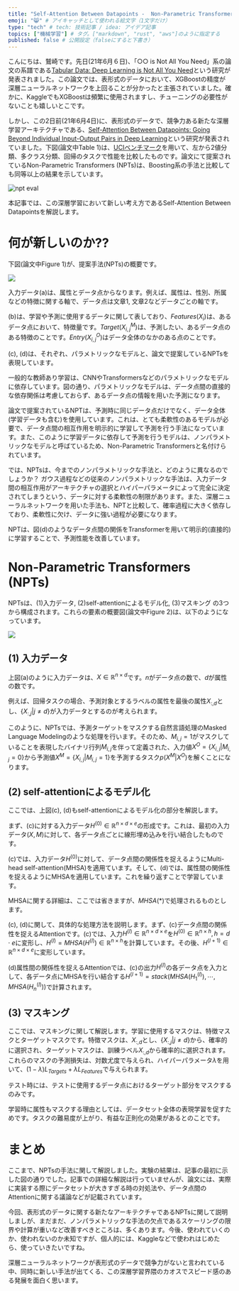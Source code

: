 ```yaml
---
title: "Self-Attention Between Datapoints -  Non-Parametric Transformers の解説" # 記事のタイトル
emoji: "😸" # アイキャッチとして使われる絵文字（1文字だけ）
type: "tech" # tech: 技術記事 / idea: アイデア記事
topics: ["機械学習"] # タグ。["markdown", "rust", "aws"]のように指定する
published: false # 公開設定（falseにすると下書き）
---
```


こんにちは、鷲崎です。先日(21年6月６日)、「○○ is Not All You Need」系の論文の系譜である[Tabular Data: Deep Learning is Not All You Need](https://arxiv.org/abs/2106.03253)という研究が発表されました。この論文では、表形式のデータにおいて、XGBoostの精度が深層ニューラルネットワークを上回ることが分かったと主張されていました。確かに、KaggleでもXGBoostは頻繁に使用されますし、チューニングの必要性がないことも嬉しいとこです。

しかし、この2日前(21年6月4日)に、表形式のデータで、競争力ある新たな深層学習アーキテクチャである、[Self-Attention Between Datapoints: Going Beyond Individual Input-Output Pairs in Deep Learning](https://arxiv.org/abs/2106.02584)という研究が発表されていました。下図(論文中Table 1)は、[UCIベンチマーク](http://archive.ics.uci.edu/ml/index.php)を用いて、左から2値分類、多クラス分類、回帰のタスクで性能を比較したものです。論文にて提案されているNon-Parametric Transformers (NPTs)は、Boosting系の手法と比較しても同等以上の結果を示しています。


![npt eval](https://storage.googleapis.com/zenn-user-upload/36fa10ff0670b2b5388f5ee2.png)

本記事では、この深層学習において新しい考え方であるSelf-Attention Between Datapointsを解説します。

# 何が新しいのか??

下図(論文中Figure 1)が、提案手法(NPTs)の概要です。

![](https://storage.googleapis.com/zenn-user-upload/e92297f2092121422d352d1f.png)

入力データ(a)は、属性とデータ点からなります。例えば、属性は、性別、所属などの特徴に関する軸で、データ点は文章1, 文章2などデータごとの軸です。

(b)は、学習や予測に使用するデータに関して表しており、$Features(X_i)$は、あるデータ点において、特徴量です。$Target(X_{i,j}^M)$は、予測したい、あるデータ点のある特徴のことです。$Entry(X_{i,j}^O)$はデータ全体のなかのある点のことです。

(c), (d)は、それぞれ、パラメトリックなモデルと、論文で提案しているNPTsを表現しています。

一般的な教師あり学習は、CNNやTransformersなどのパラメトリックなモデルに依存しています。図の通り、パラメトリックなモデルは、データ点間の直接的な依存関係は考慮しておらず、あるデータ点の情報を用いた予測になります。

論文で提案されているNPTは、予測時に同じデータ点だけでなく、データ全体(学習データも含む)を使用しています。これは、とても柔軟性のあるモデルが必要で、データ点間の相互作用を明示的に学習して予測を行う手法になっています。また、このように学習データに依存して予測を行うモデルは、ノンパラメトリックなモデルと呼ばているため、Non-Parametric Transformersと名付けられています。



では、NPTsは、今までのノンパラメトリックな手法と、どのように異なるのでしょうか？ ガウス過程などの従来のノンパラメトリックな手法は、入力データ間の相互作用がアーキテクチャの選択とハイパーパラメータによって完全に決定されてしまうという、データに対する柔軟性の制限があります。また、深層ニューラルネットワークを用いた手法も、NPTと比較して、確率過程に大きく依存しており、柔軟性に欠け、データに強い過程が必要になります。

NPTは、図(d)のようなデータ点間の関係をTransformerを用いて明示的(直接的)に学習することで、予測性能を改善しています。

# Non-Parametric Transformers (NPTs)

NPTsは、(1)入力データ, (2)self-attentionによるモデル化, (3)マスキング の3つから構成されます。これらの要素の概要図(論文中Figure 2)は、以下のようになっています。

![](https://storage.googleapis.com/zenn-user-upload/ae23e016bec21c440057a0cf.png)

## (1) 入力データ

上図(a)のように入力データは、$X \in \mathbb{R}^{n \times d}$です。$n$がデータ点の数で、$d$が属性の数です。

例えば、回帰タスクの場合、予測対象とするラベルの属性を最後の属性$X_{:,d}$とし、$\left\{ X_{:,j} | j \neq d \right\}$が入力データとするのが考えられます。

このように、NPTsでは、予測ターゲットをマスクする自然言語処理のMasked Language Modelingのような処理を行います。そのため、$M_{i,j} = 1$がマスクしていることを表現したバイナリ行列$M_{i,j}$を伴って定義された、入力値$X^O = \left\{ X_{i,j} | M_{i,j} = 0 \right\}$から予測値$X^M = \left\{ X_{i,j} | M_{i,j} = 1 \right\}$を予測するタスク$p(X^M | X^O)$を解くことになります。

## (2) self-attentionによるモデル化

ここでは、上図(c), (d)もself-attentionによるモデル化の部分を解説します。

まず、(c)に対する入力データ$H^{(0)} \in \mathbb{R}^{n \times d \times e}$の形成です。これは、最初の入力データ$(X, M)$に対して、各データ点ごとに線形埋め込みを行い結合したものです。


(c)では、入力データ$H^{(0)}$に対して、データ点間の関係性を捉えるようにMulti-head self-attention(MHSA)を適用ています。そして、(d)では、属性間の関係性を捉えるようにMHSAを適用しています。これを繰り返すことで学習しています。

MHSAに関する詳細は、ここでは省きますが、$MHSA(*)$で処理されるものとします。

(c), (d)に関して、具体的な処理方法を説明します。まず、(c)データ点間の関係性を捉えるAttentionです。(c)では、入力$H^{(l)} \in \mathbb{R}^{n \times d \times e}$を$H^{(0)} \in \mathbb{R}^{n \times h}, h=d \cdot e$に変形し、$H^{(l)} = MHSA(H^{(l)}) \in \mathbb{R}^{n \times h}$を計算しています。その後、$H^{(l+1)} \in \mathbb{R}^{n \times d \times e}$に変形しています。

(d)属性間の関係性を捉えるAttentionでは、(c)の出力$H^{(l)}$の各データ点を入力として、各データ点にMHSAを行い結合する$H^{(l+1)} = stack(MHSA(H^{(l)}_1), \cdots, MHSA(H^{(l)}_n))$で計算されます。

## (3) マスキング

ここでは、マスキングに関して解説します。学習に使用するマスクは、特徴マスクとターゲットマスクです。特徴マスクは、$X_{:,d}$とし、$\left\{ X_{:,j} | j \neq d \right\}$から、確率的に選択され、ターゲットマスクは、訓練ラベル$X_{:,d}$から確率的に選択されます。これらのマスクの予測損失は、対数尤度で与えられ、ハイパーパラメータ$\lambda$を用いて、$(1-\lambda)L_{Targets} + \lambda L_{Features}$で与えられます。

テスト時には、テストに使用するデータ点におけるターゲット部分をマスクするのみです。

学習時に属性もマスクする理由としては、データセット全体の表現学習を促すためです。タスクの難易度が上がり、有益な正則化の効果があるとのことです。

# まとめ

ここまで、NPTsの手法に関して解説しました。実験の結果は、記事の最初に示した図の通りでした。記事での詳細な解説は行っていませんが、論文には、実際に実装する際にデータセットが大きすぎる時の対処法や、データ点間のAttentionに関する議論などが記載されています。

今回、表形式のデータに関する新たなアーキテクチャであるNPTsに関して説明しましが、まだまだ、ノンパラメトリックな手法の欠点であるスケーリングの限界や計算が重いなど改善すべきところは、多くあります。今後、使われていくのか、使われないのか未知ですが、個人的には、Kaggleなどで使われはじめたら、使っていきたいですね。

深層ニューラルネットワークが表形式のデータで競争力がないと言われている中、同時に新しい手法が出てくる、この深層学習界隈のカオスでスピード感のある発展を面白く思います。


